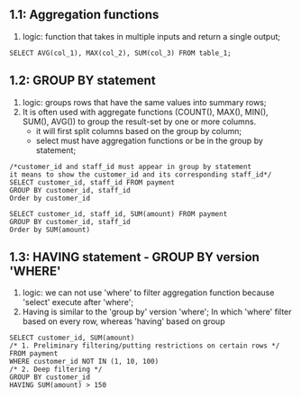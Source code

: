 ## 1.1: Aggregation functions
1. logic: function that takes in multiple inputs and return a single output;
```roomsql
SELECT AVG(col_1), MAX(col_2), SUM(col_3) FROM table_1;
```

## 1.2: GROUP BY statement
1. logic: groups rows that have the same values into summary rows; 
2. It is often used with aggregate functions (COUNT(), MAX(), MIN(), SUM(), AVG()) to group the result-set by one or more columns.
    * it will first split columns based on the group by column;
    * select must have aggregation functions or be in the group by statement; 
```roomsql
/*customer_id and staff_id must appear in group by statement
it means to show the customer_id and its corresponding staff_id*/
SELECT customer_id, staff_id FROM payment
GROUP BY customer_id, staff_id
Order by customer_id
```
```roomsql
SELECT customer_id, staff_id, SUM(amount) FROM payment
GROUP BY customer_id, staff_id
Order by SUM(amount)
```

## 1.3: HAVING statement - GROUP BY version 'WHERE'
1. logic: we can not use 'where' to filter aggregation function because 'select' execute after 'where';
2. Having is similar to the 'group by' version 'where'; In which 'where' filter based on every row, whereas 'having' based on group
```roomsql
SELECT customer_id, SUM(amount) 
/* 1. Preliminary filtering/putting restrictions on certain rows */
FROM payment
WHERE customer_id NOT IN (1, 10, 100)
/* 2. Deep filtering */
GROUP BY customer_id
HAVING SUM(amount) > 150
```